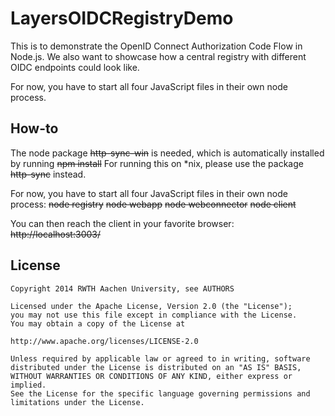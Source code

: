 LayersOIDCRegistryDemo
======================

This is to demonstrate the OpenID Connect Authorization Code Flow in Node.js. We also want to showcase how a central registry with different OIDC endpoints could look like.

For now, you have to start all four JavaScript files in their own node process.

How-to
------
The node package ~~http-sync-win~~ is needed, which is automatically installed by running
~~npm install~~
For running this on *nix, please use the package ~~http-sync~~ instead.

For now, you have to start all four JavaScript files in their own node process:
~~node registry~~
~~node webapp~~
~~node webconnector~~
~~node client~~

You can then reach the client in your favorite browser:
~~http://localhost:3003/~~


License
-------

```
Copyright 2014 RWTH Aachen University, see AUTHORS

Licensed under the Apache License, Version 2.0 (the "License");
you may not use this file except in compliance with the License.
You may obtain a copy of the License at

http://www.apache.org/licenses/LICENSE-2.0

Unless required by applicable law or agreed to in writing, software
distributed under the License is distributed on an "AS IS" BASIS,
WITHOUT WARRANTIES OR CONDITIONS OF ANY KIND, either express or implied.
See the License for the specific language governing permissions and
limitations under the License.
```
